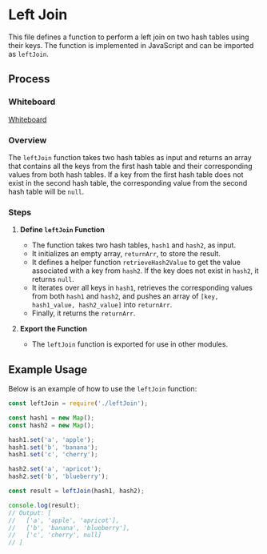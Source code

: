 # Left Join

This file defines a function to perform a left join on two hash tables using their keys. The function is implemented in JavaScript and can be imported as `leftJoin`.

## Process

### Whiteboard

[Whiteboard](./left-join.png)

### Overview

The `leftJoin` function takes two hash tables as input and returns an array that contains all the keys from the first hash table and their corresponding values from both hash tables. If a key from the first hash table does not exist in the second hash table, the corresponding value from the second hash table will be `null`.

### Steps

1. **Define `leftJoin` Function**
   - The function takes two hash tables, `hash1` and `hash2`, as input.
   - It initializes an empty array, `returnArr`, to store the result.
   - It defines a helper function `retrieveHash2Value` to get the value associated with a key from `hash2`. If the key does not exist in `hash2`, it returns `null`.
   - It iterates over all keys in `hash1`, retrieves the corresponding values from both `hash1` and `hash2`, and pushes an array of `[key, hash1_value, hash2_value]` into `returnArr`.
   - Finally, it returns the `returnArr`.

2. **Export the Function**
   - The `leftJoin` function is exported for use in other modules.

## Example Usage

Below is an example of how to use the `leftJoin` function:

```javascript
const leftJoin = require('./leftJoin');

const hash1 = new Map();
const hash2 = new Map();

hash1.set('a', 'apple');
hash1.set('b', 'banana');
hash1.set('c', 'cherry');

hash2.set('a', 'apricot');
hash2.set('b', 'blueberry');

const result = leftJoin(hash1, hash2);

console.log(result);
// Output: [
//   ['a', 'apple', 'apricot'],
//   ['b', 'banana', 'blueberry'],
//   ['c', 'cherry', null]
// ]
```
